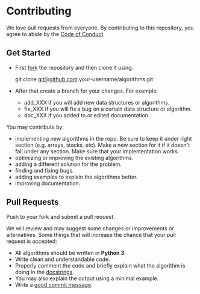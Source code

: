 # Contributing

We love pull requests from everyone. By contributing to this repository, you
agree to abide by the [Code of Conduct](CODE_OF_CONDUCT.md).

## Get Started  

* First [fork][fork] the repository and then clone it using:

    git clone git@github.com:your-username/algorithms.git  

* After that create a branch for your changes. For example:  
  * add_XXX if you will add new data structures or algorithms.  
  * fix_XXX if you will fix a bug on a certain data structure or algorithm.    
  * doc_XXX if you added to or edited documentation.

You may contribute by:
- implementing new algorithms in the repo. Be sure to keep it under
right section (e.g. arrays, stacks, etc). Make a new section for it if
it doesn't fall under any section. Make sure that your implementation works.  
- optimizing or improving the existing algorithms.
- adding a different solution for the problem.
- finding and fixing bugs.
- adding examples to explain the algorithms better.
- improving documentation.

## Pull Requests
Push to your fork and submit a pull request.

We will review and may suggest some changes or improvements or alternatives.
Some things that will increase the chance that your pull request is accepted:

* All algorithms should be written in **Python 3**.
* Write clean and understandable code.
* Properly comment the code and briefly explain what the algorithm is doing in the [docstrings][docstr].
* You may also explain the output using a minimal example.
* Write a [good commit message][commit].

[fork]: https://help.github.com/articles/fork-a-repo/
[docstr]: https://www.python.org/dev/peps/pep-0257/#multi-line-docstrings
[commit]: http://tbaggery.com/2008/04/19/a-note-about-git-commit-messages.html
